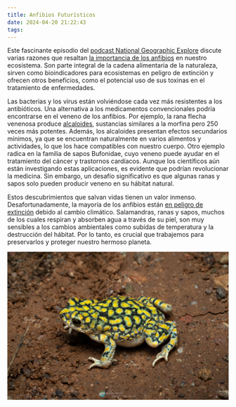 ```yaml
---
title: Anfibios Futurísticos
date: 2024-04-20 21:22:43
tags:
---
```


Este fascinante episodio del [podcast National Geographic Explore](https://explore.podigee.io/51-ecuador-schokoladenrevolution-und-tiergiftforschung) discute varias razones que resaltan [la importancia de los anfibios](https://www.aces.edu/blog/topics/urban-extension/natures-frogs/) en nuestro ecosistema. Son parte integral de la cadena alimentaria de la naturaleza, sirven como bioindicadores para ecosistemas en peligro de extinción y ofrecen otros beneficios, como el potencial uso de sus toxinas en el tratamiento de enfermedades.

Las bacterias y los virus están volviéndose cada vez más resistentes a los antibióticos. Una alternativa a los medicamentos convencionales podría encontrarse en el veneno de los anfibios. Por ejemplo, la rana flecha venenosa produce [alcaloides](https://www.sciencedirect.com/science/article/abs/pii/S2214785321059915), sustancias similares a la morfina pero 250 veces más potentes. Además, los alcaloides presentan efectos secundarios mínimos, ya que se encuentran naturalmente en varios alimentos y actividades, lo que los hace compatibles con nuestro cuerpo. Otro ejemplo radica en la familia de sapos Bufonidae, cuyo veneno puede ayudar en el tratamiento del cáncer y trastornos cardíacos. Aunque los científicos aún están investigando estas aplicaciones, es evidente que podrían revolucionar la medicina. Sin embargo, un desafío significativo es que algunas ranas y sapos solo pueden producir veneno en su hábitat natural.

Estos descubrimientos que salvan vidas tienen un valor inmenso. Desafortunadamente, la mayoría de los anfibios están [en peligro de extinción](https://www.washingtonpost.com/climate-environment/2023/10/04/frog-climate-amphibians-extinction/) debido al cambio climático. Salamandras, ranas y sapos, muchos de los cuales respiran y absorben agua a través de su piel, son muy sensibles a los cambios ambientales como subídas de temperatura y la destrucción del hábitat. Por lo tanto, es crucial que trabajemos para preservarlos y proteger nuestro hermoso planeta.

![toad Bufonidae family](/images/bufotoad.jpg)
